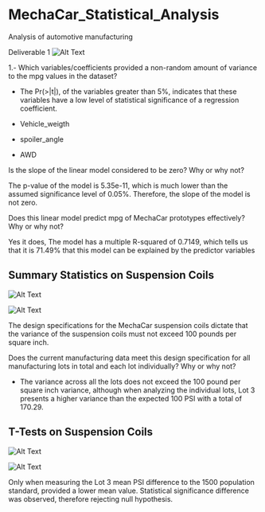 # MechaCar_Statistical_Analysis
Analysis of automotive manufacturing

Deliverable 1
![Alt Text](https://github.com/CarlosRello/MechaCar_Statistical_Analysis/Resources/Mech_stat.png)

1.- Which variables/coefficients provided a non-random amount of variance to the mpg values in the dataset?

- The Pr(>|t|), of the variables greater than 5%, indicates that these variables have a low level of statistical significance of a regression coefficient.

- Vehicle_weigth
- spoiler_angle
- AWD

Is the slope of the linear model considered to be zero? Why or why not?

The p-value of the model is 5.35e-11, which is much lower than the assumed significance level of 0.05%. Therefore, the slope of the model is not zero.

Does this linear model predict mpg of MechaCar prototypes effectively? Why or why not?

Yes it does, The model has a multiple R-squared of 0.7149, which tells us that it is 71.49% that this model can be explained by the predictor variables

## Summary Statistics on Suspension Coils

![Alt Text](https://github.com/CarlosRello/MechaCar_Statistical_Analysis/Resources/Total_summary.png)

![Alt Text](https://github.com/CarlosRello/MechaCar_Statistical_Analysis/Resources/lot_summary.png)

The design specifications for the MechaCar suspension coils dictate that the variance of the suspension coils must not exceed 100 pounds per square inch.

Does the current manufacturing data meet this design specification for all manufacturing lots in total and each lot individually? Why or why not?

- The variance across all the lots does not exceed the 100 pound per square inch variance, although when analyzing the individual lots, Lot 3 presents a higher variance than the expected 100 PSI with a total of 170.29.

## T-Tests on Suspension Coils

![Alt Text](https://github.com/CarlosRello/MechaCar_Statistical_Analysis/Resources/t-test.png)

![Alt Text](https://github.com/CarlosRello/MechaCar_Statistical_Analysis/Resources/t-test_subset.png)

Only when measuring the Lot 3 mean PSI difference to the 1500 population standard, provided a lower mean value. Statistical significance difference was observed, therefore rejecting null hypothesis.

